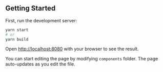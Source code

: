 ## Getting Started

First, run the development server:

```bash
yarn start
# or
yarn build
```

Open [http://localhost:8080](http://localhost:8080) with your browser to see the result.

You can start editing the page by modifying `components` folder. The page auto-updates as you edit the file.
